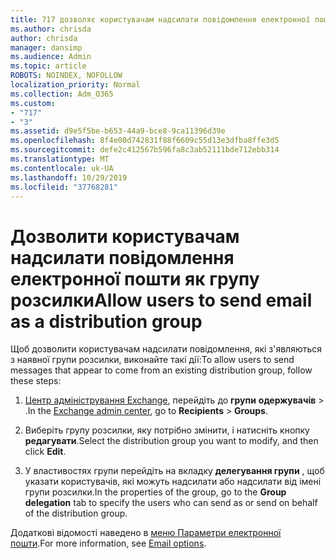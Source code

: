 ```yaml
---
title: 717 дозволяє користувачам надсилати повідомлення електронної пошти як список розсилки
ms.author: chrisda
author: chrisda
manager: dansimp
ms.audience: Admin
ms.topic: article
ROBOTS: NOINDEX, NOFOLLOW
localization_priority: Normal
ms.collection: Adm_O365
ms.custom:
- "717"
- "3"
ms.assetid: d9e5f5be-b653-44a9-bce8-9ca11396d39e
ms.openlocfilehash: 8f4e00d742831f88f6609c55d13e3dfba8ffe3d5
ms.sourcegitcommit: defe2c412567b596fa8c3ab52111bde712ebb314
ms.translationtype: MT
ms.contentlocale: uk-UA
ms.lasthandoff: 10/29/2019
ms.locfileid: "37768281"
---
```

# <a name="allow-users-to-send-email-as-a-distribution-group"></a><span data-ttu-id="954e6-102">Дозволити користувачам надсилати повідомлення електронної пошти як групу розсилки</span><span class="sxs-lookup"><span data-stu-id="954e6-102">Allow users to send email as a distribution group</span></span>

<span data-ttu-id="954e6-103">Щоб дозволити користувачам надсилати повідомлення, які з'являються з наявної групи розсилки, виконайте такі дії:</span><span class="sxs-lookup"><span data-stu-id="954e6-103">To allow users to send messages that appear to come from an existing distribution group, follow these steps:</span></span>

1. <span data-ttu-id="954e6-104">[Центр адміністрування Exchange](https://outlook.office365.com/ecp/), перейдіть до **групи** **одержувачів** \> .</span><span class="sxs-lookup"><span data-stu-id="954e6-104">In the [Exchange admin center](https://outlook.office365.com/ecp/), go to **Recipients** \> **Groups**.</span></span>

2. <span data-ttu-id="954e6-105">Виберіть групу розсилки, яку потрібно змінити, і натисніть кнопку **редагувати**.</span><span class="sxs-lookup"><span data-stu-id="954e6-105">Select the distribution group you want to modify, and then click **Edit**.</span></span>

3. <span data-ttu-id="954e6-106">У властивостях групи перейдіть на вкладку **делегування групи** , щоб указати користувачів, які можуть надсилати або надсилати від імені групи розсилки.</span><span class="sxs-lookup"><span data-stu-id="954e6-106">In the properties of the group, go to the **Group delegation** tab to specify the users who can send as or send on behalf of the distribution group.</span></span>

<span data-ttu-id="954e6-107">Додаткові відомості наведено в [меню Параметри електронної пошти](https://technet.microsoft.com/library/bb124513.aspx#groupdelegation).</span><span class="sxs-lookup"><span data-stu-id="954e6-107">For more information, see [Email options](https://technet.microsoft.com/library/bb124513.aspx#groupdelegation).</span></span>
